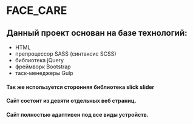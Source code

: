 # FACE_CARE

## Данный проект основан на базе технологий: 
- HTML
- препроцессор SASS (синтаксис SCSS)
- библиотека jQuery
- фреймворк Bootstrap
- таск-менеджеры Gulp

#### Так же используется сторонняя библиотека slick slider
#### Сайт состоит из девяти отдельных веб страниц.
#### Сайт полностью адаптивен под все виды устройств.
